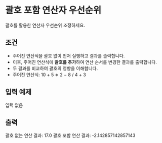 # 괄호 포함 연산자 우선순위
괄호를 활용한 연산자 우선순위 조정하세요.

## 조건
- 주어진 연산식을 괄호 없이 먼저 실행하고 결과를 출력합니다.
- 이후, 주어진 연산식에 **괄호를 추가**하여 연산 순서를 변경한 결과를 출력합니다.
- 두 결과를 비교하여 괄호의 영향을 이해합니다.
- 주어진 연산식: 10 + 5 ∗ 2 − 8 / 4 + 3

## 입력 예제
입력 없음

## 출력 
괄호 없는 연산 결과: 17.0
괄호 포함 연산 결과: -2.142857142857143

